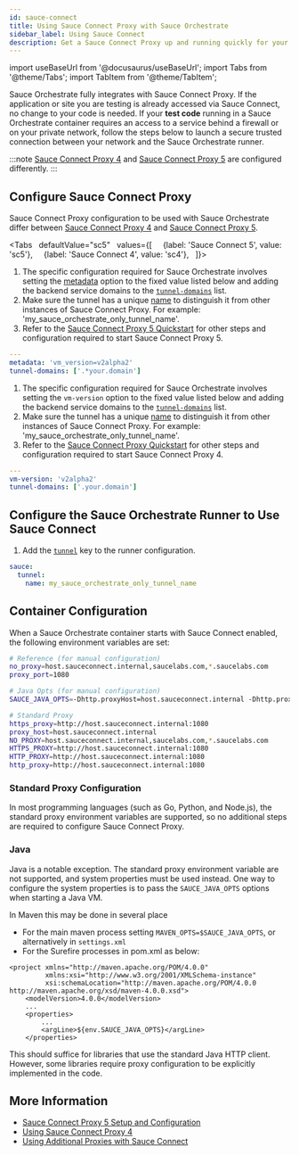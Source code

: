 ```yaml
---
id: sauce-connect
title: Using Sauce Connect Proxy with Sauce Orchestrate
sidebar_label: Using Sauce Connect
description: Get a Sauce Connect Proxy up and running quickly for your Sauce Orchestrate tests.
---
```


import useBaseUrl from '@docusaurus/useBaseUrl';
import Tabs from '@theme/Tabs';
import TabItem from '@theme/TabItem';

Sauce Orchestrate fully integrates with Sauce Connect Proxy. If the application or site you are testing is already accessed via Sauce Connect, no change to your code is needed.
If your **test code** running in a Sauce Orchestrate container requires an access to a service behind a firewall or on your private network, follow the steps below to launch a secure trusted connection between your network and the Sauce Orchestrate runner.

:::note
[Sauce Connect Proxy 4](/secure-connections/sauce-connect/) and [Sauce Connect Proxy 5](/secure-connections/sauce-connect-5/) are configured differently.
:::


## Configure Sauce Connect Proxy

Sauce Connect Proxy configuration to be used with Sauce Orchestrate differ between [Sauce Connect Proxy 4](/secure-connections/sauce-connect/) and [Sauce Connect Proxy 5](/secure-connections/sauce-connect-5/).

<Tabs
  defaultValue="sc5"
  values={[
    {label: 'Sauce Connect 5', value: 'sc5'},
    {label: 'Sauce Connect 4', value: 'sc4'},
  ]}>

<TabItem value="sc5">

1. The specific configuration required for Sauce Orchestrate involves setting the [metadata](/dev/cli/sauce-connect-5/run/#metadata) option to the fixed value listed below and adding the backend service domains to the [`tunnel-domains`](/dev/cli/sauce-connect-5/run/#tunnel-domains) list.
2. Make sure the tunnel has a unique [name](/dev/cli/sauce-connect-5/run/#tunnel-name) to distinguish it from other instances of Sauce Connect Proxy. For example: 'my_sauce_orchestrate_only_tunnel_name'.
3. Refer to the [Sauce Connect Proxy 5 Quickstart](/secure-connections/sauce-connect-5/quickstart/) for other steps and configuration required to start Sauce Connect Proxy 5.

```yaml
---
metadata: 'vm_version=v2alpha2'
tunnel-domains: ['.*your.domain']
```

</TabItem>
<TabItem value="sc4">

1. The specific configuration required for Sauce Orchestrate involves setting the `vm-version` option to the fixed value listed below and adding the backend service domains to the [`tunnel-domains`](/dev/cli/sauce-connect-proxy/#--tunnel-domains) list.
2. Make sure the tunnel has a unique [name](/dev/cli/sauce-connect-proxy/#--tunnel-name) to distinguish it from other instances of Sauce Connect Proxy. For example: 'my_sauce_orchestrate_only_tunnel_name'.
3. Refer to the [Sauce Connect Proxy Quickstart](/secure-connections/sauce-connect/quickstart/) for other steps and configuration required to start Sauce Connect Proxy 4.

```yaml
---
vm-version: 'v2alpha2'
tunnel-domains: ['.your.domain']
```

</TabItem>
</Tabs>

## Configure the Sauce Orchestrate Runner to Use Sauce Connect

1. Add the [`tunnel`](/orchestrate/saucectl-configuration/#tunnel) key to the runner configuration.

```yaml
sauce:
  tunnel:
    name: my_sauce_orchestrate_only_tunnel_name
```

## Container Configuration

When a Sauce Orchestrate container starts with Sauce Connect enabled, the following 
environment variables are set:

```bash
# Reference (for manual configuration)
no_proxy=host.sauceconnect.internal,saucelabs.com,*.saucelabs.com
proxy_port=1080

# Java Opts (for manual configuration)
SAUCE_JAVA_OPTS=-Dhttp.proxyHost=host.sauceconnect.internal -Dhttp.proxyPort=1080 -Dhttps.proxyHost=host.sauceconnect.internal -Dhttps.proxyPort=1080 -Dhttp.nonProxyHosts=host.sauceconnect.internal|saucelabs.com|*.saucelabs.com

# Standard Proxy 
https_proxy=http://host.sauceconnect.internal:1080
proxy_host=host.sauceconnect.internal
NO_PROXY=host.sauceconnect.internal,saucelabs.com,*.saucelabs.com
HTTPS_PROXY=http://host.sauceconnect.internal:1080
HTTP_PROXY=http://host.sauceconnect.internal:1080
http_proxy=http://host.sauceconnect.internal:1080
```

### Standard Proxy Configuration

In most programming languages (such as Go, Python, and Node.js),
the standard proxy environment variables are supported, so no additional steps are required to configure Sauce Connect Proxy.

### Java

Java is a notable exception. The standard proxy environment variable are not
supported, and system properties must be used instead. One way to configure
the system properties is to pass the `SAUCE_JAVA_OPTS` options when starting
a Java VM.

In Maven this may be done in several place
- For the main maven process setting `MAVEN_OPTS=$SAUCE_JAVA_OPTS`, or alternatively
  in `settings.xml`
- For the Surefire processes in  pom.xml as below:
```
<project xmlns="http://maven.apache.org/POM/4.0.0"
         xmlns:xsi="http://www.w3.org/2001/XMLSchema-instance"
         xsi:schemaLocation="http://maven.apache.org/POM/4.0.0 http://maven.apache.org/xsd/maven-4.0.0.xsd">
    <modelVersion>4.0.0</modelVersion>
    ...
    <properties>
        ...
        <argLine>${env.SAUCE_JAVA_OPTS}</argLine>
    </properties>
```

This should suffice for libraries that use the standard Java HTTP client.
However, some libraries require proxy configuration to be explicitly implemented in the code.

## More Information

- [Sauce Connect Proxy 5 Setup and Configuration](/secure-connections/sauce-connect-5/operation/overview)
- [Using Sauce Connect Proxy 4](/secure-connections/sauce-connect)
- [Using Additional Proxies with Sauce Connect](/secure-connections/sauce-connect/setup-configuration/additional-proxies)
